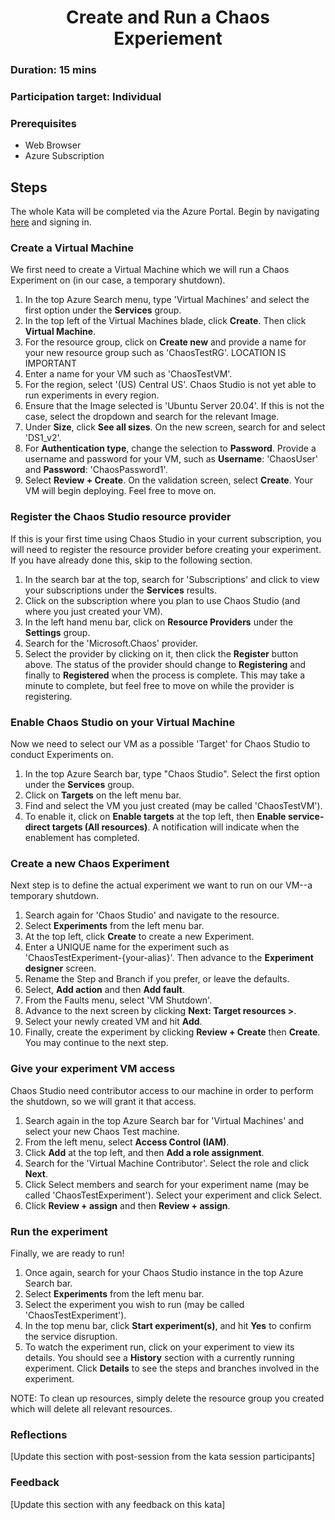 <h1 align="center">Create and Run a Chaos Experiement</h1>

### Duration: 15 mins
### Participation target: Individual

### Prerequisites

- Web Browser
- Azure Subscription

## Steps

The whole Kata will be completed via the Azure Portal. Begin by navigating [here](https://portal.azure.com) and signing in.

### Create a Virtual Machine
We first need to create a Virtual Machine which we will run a Chaos Experiment on (in our case, a temporary shutdown).
1. In the top Azure Search menu, type 'Virtual Machines' and select the first option under the **Services** group.
2. In the top left of the Virtual Machines blade, click **Create**. Then click **Virtual Machine**.
3. For the resource group, click on **Create new** and provide a name for your new resource group such as 'ChaosTestRG'. LOCATION IS IMPORTANT
4. Enter a name for your VM such as 'ChaosTestVM'.
5. For the region, select '(US) Central US'. Chaos Studio is not yet able to run experiments in every region.
6. Ensure that the Image selected is 'Ubuntu Server 20.04'. If this is not the case, select the dropdown and search for the relevant Image. 
7. Under **Size**, click **See all sizes**. On the new screen, search for and select 'DS1_v2'.
8. For **Authentication type**, change the selection to **Password**. Provide a username and password for your VM, such as **Username**: 'ChaosUser' and **Password**: 'ChaosPassword1'.
9. Select **Review + Create**. On the validation screen, select **Create**. Your VM will begin deploying. Feel free to move on.

### Register the Chaos Studio resource provider
If this is your first time using Chaos Studio in your current subscription, you will need to register the resource provider before creating your experiment. If you have already done this, skip to the following section.

1. In the search bar at the top, search for 'Subscriptions' and click to view your subscriptions under the **Services** results.
2. Click on the subscription where you plan to use Chaos Studio (and where you just created your VM).
3. In the left hand menu bar, click on **Resource Providers** under the **Settings** group.
4. Search for the 'Microsoft.Chaos' provider.
5. Select the provider by clicking on it, then click the **Register** button above. The status of the provider should change to **Registering** and finally to **Registered** when the process is complete. This may take a minute to complete, but feel free to move on while the provider is registering.

### Enable Chaos Studio on your Virtual Machine
Now we need to select our VM as a possible 'Target' for Chaos Studio to conduct Experiments on.
1. In the top Azure Search bar, type "Chaos Studio". Select the first option under the **Services** group.
2. Click on **Targets** on the left menu bar.
3. Find and select the VM you just created (may be called 'ChaosTestVM').
4. To enable it, click on **Enable targets** at the top left, then **Enable service-direct targets (All resources)**. A notification will indicate when the enablement has completed.

### Create a new Chaos Experiment
Next step is to define the actual experiment we want to run on our VM--a temporary shutdown.
1. Search again for 'Chaos Studio' and navigate to the resource.
2. Select **Experiments** from the left menu bar.
3. At the top left, click **Create** to create a new Experiment.
4. Enter a UNIQUE name for the experiment such as 'ChaosTestExperiment-{your-alias}'. Then advance to the **Experiment designer** screen.
5. Rename the Step and Branch if you prefer, or leave the defaults.
6. Select, **Add action** and then
**Add fault**.
7. From the Faults menu, select 'VM Shutdown'.
8. Advance to the next screen by clicking **Next: Target resources >**.
9. Select your newly created VM and hit **Add**.
10. Finally, create the experiment by clicking **Review + Create** then **Create**. You may continue to the next step.

### Give your experiment VM access
Chaos Studio need contributor access to our machine in order to perform the shutdown, so we will grant it that access.
1. Search again in the top Azure Search bar for 'Virtual Machines' and select your new Chaos Test machine.
2. From the left menu, select **Access Control (IAM)**.
3. Click **Add** at the top left, and then **Add a role assignment**.
4. Search for the 'Virtual Machine Contributor'. Select the role and click **Next**. 
5. Click Select members and search for your experiment name (may be called 'ChaosTestExperiment'). Select your experiment and click Select.
6. Click **Review + assign** and then **Review + assign**.

### Run the experiment
Finally, we are ready to run!
1. Once again, search for your Chaos Studio instance in the top Azure Search bar. 
2. Select **Experiments** from the left menu bar.
3. Select the experiment you wish to run (may be called 'ChaosTestExperiment'). 
4. In the top menu bar, click **Start experiment(s)**, and hit **Yes** to confirm the service disruption.
5. To watch the experiment run, click on your experiment to view its details. You should see a **History** section with a currently running experiment. Click **Details** to see the steps and branches involved in the experiment. 

NOTE: To clean up resources, simply delete the resource group you created which will delete all relevant resources. 

### Reflections

[Update this section with post-session from the kata session participants]

### Feedback

[Update this section with any feedback on this kata]
